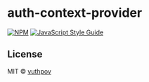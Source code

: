 # auth-context-provider

[![NPM](https://img.shields.io/npm/v/auth-context-provider.svg)](https://www.npmjs.com/package/auth-context-provider) [![JavaScript Style Guide](https://img.shields.io/badge/code_style-standard-brightgreen.svg)](https://standardjs.com)

## License

MIT © [vuthpov](https://github.com/vuthpov)
